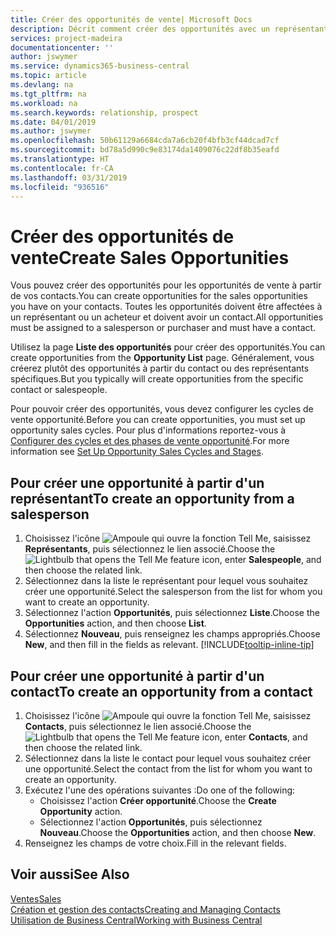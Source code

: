 ```yaml
---
title: Créer des opportunités de vente| Microsoft Docs
description: Décrit comment créer des opportunités avec un représentant ou un contact dans Business Central.
services: project-madeira
documentationcenter: ''
author: jswymer
ms.service: dynamics365-business-central
ms.topic: article
ms.devlang: na
ms.tgt_pltfrm: na
ms.workload: na
ms.search.keywords: relationship, prospect
ms.date: 04/01/2019
ms.author: jswymer
ms.openlocfilehash: 50b61129a6684cda7a6cb20f4bfb3cf44dcad7cf
ms.sourcegitcommit: bd78a5d990c9e83174da1409076c22df8b35eafd
ms.translationtype: HT
ms.contentlocale: fr-CA
ms.lasthandoff: 03/31/2019
ms.locfileid: "936516"
---
```

# <a name="create-sales-opportunities"></a><span data-ttu-id="fa2a8-103">Créer des opportunités de vente</span><span class="sxs-lookup"><span data-stu-id="fa2a8-103">Create Sales Opportunities</span></span>
<span data-ttu-id="fa2a8-104">Vous pouvez créer des opportunités pour les opportunités de vente à partir de vos contacts.</span><span class="sxs-lookup"><span data-stu-id="fa2a8-104">You can create opportunities for the sales opportunities you have on your contacts.</span></span> <span data-ttu-id="fa2a8-105">Toutes les opportunités doivent être affectées à un représentant ou un acheteur et doivent avoir un contact.</span><span class="sxs-lookup"><span data-stu-id="fa2a8-105">All opportunities must be assigned to a salesperson or purchaser and must have a contact.</span></span>

<span data-ttu-id="fa2a8-106">Utilisez la page **Liste des opportunités** pour créer des opportunités.</span><span class="sxs-lookup"><span data-stu-id="fa2a8-106">You can create opportunities from the **Opportunity List** page.</span></span> <span data-ttu-id="fa2a8-107">Généralement, vous créerez plutôt des opportunités à partir du contact ou des représentants spécifiques.</span><span class="sxs-lookup"><span data-stu-id="fa2a8-107">But you typically will create opportunities from the specific contact or salespeople.</span></span>

<span data-ttu-id="fa2a8-108">Pour pouvoir créer des opportunités, vous devez configurer les cycles de vente opportunité.</span><span class="sxs-lookup"><span data-stu-id="fa2a8-108">Before you can create opportunities, you must set up opportunity sales cycles.</span></span> <span data-ttu-id="fa2a8-109">Pour plus d'informations reportez-vous à [Configurer des cycles et des phases de vente opportunité](marketing-how-setup-opportunity-sales-cycles-stages.md).</span><span class="sxs-lookup"><span data-stu-id="fa2a8-109">For more information see [Set Up Opportunity Sales Cycles and Stages](marketing-how-setup-opportunity-sales-cycles-stages.md).</span></span>

## <a name="to-create-an-opportunity-from-a-salesperson"></a><span data-ttu-id="fa2a8-110">Pour créer une opportunité à partir d'un représentant</span><span class="sxs-lookup"><span data-stu-id="fa2a8-110">To create an opportunity from a salesperson</span></span>
1. <span data-ttu-id="fa2a8-111">Choisissez l'icône ![Ampoule qui ouvre la fonction Tell Me](media/ui-search/search_small.png "Dites-moi ce que vous voulez faire"), saisissez **Représentants**, puis sélectionnez le lien associé.</span><span class="sxs-lookup"><span data-stu-id="fa2a8-111">Choose the ![Lightbulb that opens the Tell Me feature](media/ui-search/search_small.png "Tell me what you want to do") icon, enter **Salespeople**, and then choose the related link.</span></span>
2. <span data-ttu-id="fa2a8-112">Sélectionnez dans la liste le représentant pour lequel vous souhaitez créer une opportunité.</span><span class="sxs-lookup"><span data-stu-id="fa2a8-112">Select the salesperson from the list for whom you want to create an opportunity.</span></span>
3. <span data-ttu-id="fa2a8-113">Sélectionnez l'action **Opportunités**, puis sélectionnez **Liste**.</span><span class="sxs-lookup"><span data-stu-id="fa2a8-113">Choose the **Opportunities** action, and then choose **List**.</span></span>
4. <span data-ttu-id="fa2a8-114">Sélectionnez **Nouveau**, puis renseignez les champs appropriés.</span><span class="sxs-lookup"><span data-stu-id="fa2a8-114">Choose **New**, and then fill in the fields as relevant.</span></span> [!INCLUDE[tooltip-inline-tip](includes/tooltip-inline-tip_md.md)]  



## <a name="to-create-an-opportunity-from-a-contact"></a><span data-ttu-id="fa2a8-115">Pour créer une opportunité à partir d'un contact</span><span class="sxs-lookup"><span data-stu-id="fa2a8-115">To create an opportunity from a contact</span></span>
1. <span data-ttu-id="fa2a8-116">Choisissez l'icône ![Ampoule qui ouvre la fonction Tell Me](media/ui-search/search_small.png "Dites-moi ce que vous voulez faire"), saisissez **Contacts**, puis sélectionnez le lien associé.</span><span class="sxs-lookup"><span data-stu-id="fa2a8-116">Choose the ![Lightbulb that opens the Tell Me feature](media/ui-search/search_small.png "Tell me what you want to do") icon, enter **Contacts**, and then choose the related link.</span></span>
2. <span data-ttu-id="fa2a8-117">Sélectionnez dans la liste le contact pour lequel vous souhaitez créer une opportunité.</span><span class="sxs-lookup"><span data-stu-id="fa2a8-117">Select the contact from the list for whom you want to create an opportunity.</span></span>
3. <span data-ttu-id="fa2a8-118">Exécutez l'une des opérations suivantes :</span><span class="sxs-lookup"><span data-stu-id="fa2a8-118">Do one of the following:</span></span>
   * <span data-ttu-id="fa2a8-119">Choisissez l'action **Créer opportunité**.</span><span class="sxs-lookup"><span data-stu-id="fa2a8-119">Choose the **Create Opportunity** action.</span></span>
   * <span data-ttu-id="fa2a8-120">Sélectionnez l'action **Opportunités**, puis sélectionnez **Nouveau**.</span><span class="sxs-lookup"><span data-stu-id="fa2a8-120">Choose the  **Opportunities** action, and then choose **New**.</span></span>
4. <span data-ttu-id="fa2a8-121">Renseignez les champs de votre choix.</span><span class="sxs-lookup"><span data-stu-id="fa2a8-121">Fill in the relevant fields.</span></span>

## <a name="see-also"></a><span data-ttu-id="fa2a8-122">Voir aussi</span><span class="sxs-lookup"><span data-stu-id="fa2a8-122">See Also</span></span>
[<span data-ttu-id="fa2a8-123">Ventes</span><span class="sxs-lookup"><span data-stu-id="fa2a8-123">Sales</span></span>](sales-manage-sales.md)  
[<span data-ttu-id="fa2a8-124">Création et gestion des contacts</span><span class="sxs-lookup"><span data-stu-id="fa2a8-124">Creating and Managing Contacts</span></span>](marketing-contacts.md)  
[<span data-ttu-id="fa2a8-125">Utilisation de Business Central</span><span class="sxs-lookup"><span data-stu-id="fa2a8-125">Working with Business Central</span></span>](ui-work-product.md)
